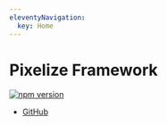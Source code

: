 ```yaml
---
eleventyNavigation:
  key: Home
---
```


# Pixelize Framework

[![npm version](https://img.shields.io/npm/v/pixelize-engine.svg)](https://www.npmjs.com/package/pixelize-engine)

- [GitHub](https://github.com/nph278/pixelize)
